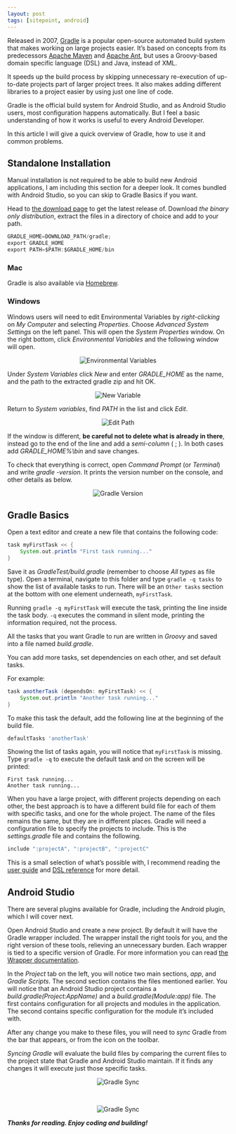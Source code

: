 ```yaml
---
layout: post
tags: [sitepoint, android]
---
```


Released in 2007, [Gradle](http://gradle.org/) is a popular open-source automated build system that makes working on large projects easier. It’s based on concepts from its predecessors [Apache Maven](https://maven.apache.org/) and [Apache Ant](http://ant.apache.org/), but uses a Groovy-based domain specific language (DSL) and Java, instead of XML.

It speeds up the build process by skipping unnecessary re-execution of up-to-date projects part of larger project trees. It also makes adding different libraries to a project easier by using just one line of code.

Gradle is the official build system for Android Studio, and as Android Studio users, most configuration happens automatically. But I feel a basic understanding of how it works is useful to every Android Developer.

In this article I will give a quick overview of Gradle, how to use it and common problems.

## Standalone Installation

Manual installation is not required to be able to build new Android applications, I am including this section for a deeper look. It comes bundled with Android Studio, so you can skip to Gradle Basics if you want.

Head to [the download page](http://gradle.org/gradle-download/) to get the latest release of. Download *the binary only distribution*, extract the files in a directory of choice and add to your path.

```gradle
GRADLE_HOME=DOWNLOAD_PATH/gradle;
export GRADLE_HOME
export PATH=$PATH:$GRADLE_HOME/bin
```

### Mac

Gradle is also available via [Homebrew](http://brew.sh/).

### Windows
Windows users will need to edit Environmental Variables by *right-clicking* on *My Computer* and selecting *Properties*. Choose *Advanced System Settings* on the left panel. This will open the *System Properties* window. On the right bottom, click *Environmental Variables* and the following window will open.

<span style="display:block;text-align:center">![Environmental Variables](/assets/images/2016-03-16/145808548103-EnvironmentalVariables.png)</span>

Under *System Variables* click *New* and enter *GRADLE_HOME* as the name, and the path to the extracted gradle zip and hit OK.

<span style="display:block;text-align:center">![New Variable](/assets/images/2016-03-16/145808548604-EnvironmentalVariables.png)</span>

Return to *System variables*, find *PATH* in the list and click *Edit*.

<span style="display:block;text-align:center">![Edit Path](/assets/images/2016-03-16/145808549005-EditPath.png)</span>

If the window is different, **be careful not to delete what is already in there**, instead go to the end of the line and add a *semi-column* ( ; ). In both cases add *GRADLE_HOME%\bin* and save changes.

To check that everything is correct, open *Command Prompt* (or *Terminal*) and write *gradle -version*. It prints the version number on the console, and other details as below.

<span style="display:block;text-align:center">![Gradle Version](/assets/images/2016-03-16/145808549606-GradleVersion.png)</span>

## Gradle Basics

Open a text editor and create a new file that contains the following code:

```gradle
task myFirstTask << {
    System.out.println "First task running..."
}
```

Save it as *GradleTest/build.gradle* (remember to choose *All types* as file type). Open a terminal, navigate to this folder and type `gradle -q tasks` to show the list of available tasks to run. There will be an `Other tasks` section at the bottom with one element underneath, `myFirstTask`.

Running `gradle -q myFirstTask` will execute the task, printing the line inside the task body. `-q` executes the command in silent mode, printing the information required, not the process.

All the tasks that you want Gradle to run are written in *Groovy* and saved into a file named *build.gradle*.

You can add more tasks, set dependencies on each other, and set default tasks.

For example:

```gradle
task anotherTask (dependsOn: myFirstTask) << {
    System.out.println "Another task running..."
}
```

To make this task the default, add the following line at the beginning of the build file.

```gradle
defaultTasks 'anotherTask'
```

Showing the list of tasks again, you will notice that `myFirstTask` is missing. Type `gradle -q` to execute the default task and on the screen will be printed:

```
First task running...
Another task running...
```

When you have a large project, with different projects depending on each other, the best approach is to have a different build file for each of them with specific tasks, and one for the whole project. The name of the files remains the same, but they are in different places. Gradle will need a configuration file to specify the projects to include. This is the *settings.gradle* file and contains the following.

```gradle
include ":projectA", ":projectB", ":projectC"
```

This is a small selection of what’s possible with, I recommend reading the [user guide](https://docs.gradle.org/current/userguide/userguide.html) and [DSL reference](https://docs.gradle.org/current/dsl/) for more detail.

## Android Studio

There are several plugins available for Gradle, including the Android plugin, which I will cover next.

Open Android Studio and create a new project. By default it will have the Gradle wrapper included. The wrapper install the right tools for you, and the right version of these tools, relieving an unnecessary burden. Each wrapper is tied to a specific version of Gradle. For more information you can read [the Wrapper documentation](https://docs.gradle.org/current/userguide/gradle_wrapper.html).

In the *Project* tab on the left, you will notice two main sections, *app*, and *Gradle Scripts*. The second section contains the files mentioned earlier. You will notice that an Android Studio project contains a *build.gradle(Project:AppName)* and a *build.gradle(Module:app)* file. The first contains configuration for all projects and modules in the application. The second contains specific configuration for the module it’s included with.

After any change you make to these files, you will need to *sync* Gradle from the bar that appears, or from the icon on the toolbar.

*Syncing Gradle* will evaluate the build files by comparing the current files to the project state that Gradle and Android Studio maintain. If it finds any changes it will execute just those specific tasks.

<span style="display:block;text-align:center">![Gradle Sync](/assets/images/2016-03-16/145808554214-Sync.png)</span>

<br/>

<span style="display:block;text-align:center">![Gradle Sync](/assets/images/2016-03-16/145808554715-Syncbutton.png)</span>

***Thanks for reading. Enjoy coding and building!***